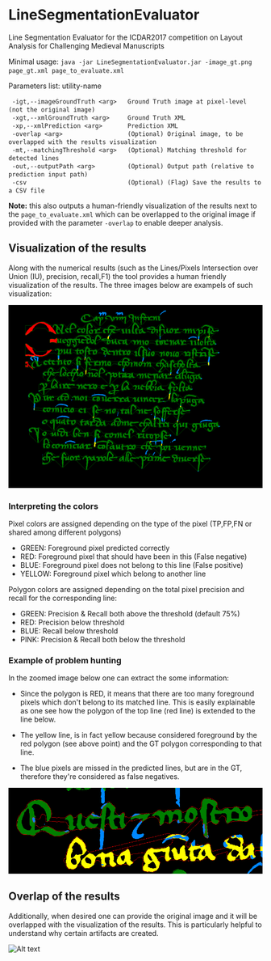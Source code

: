 # LineSegmentationEvaluator
Line Segmentation Evaluator for the ICDAR2017 competition on Layout Analysis for Challenging Medieval Manuscripts

Minimal usage: `java -jar LineSegmentationEvaluator.jar -image_gt.png page_gt.xml page_to_evaluate.xml`

Parameters list: utility-name
```
 -igt,--imageGroundTruth <arg>   Ground Truth image at pixel-level (not the original image)
 -xgt,--xmlGroundTruth <arg>     Ground Truth XML
 -xp,--xmlPrediction <arg>       Prediction XML
 -overlap <arg>                  (Optional) Original image, to be overlapped with the results visualization
 -mt,--matchingThreshold <arg>   (Optional) Matching threshold for detected lines  
 -out,--outputPath <arg>         (Optional) Output path (relative to prediction input path)
 -csv                            (Optional) (Flag) Save the results to a CSV file
 ```

**Note:** this also outputs a human-friendly visualization of the results next to the
 `page_to_evaluate.xml` which can be overlapped to the original image if provided 
 with the parameter `-overlap` to enable deeper analysis. 

## Visualization of the results

Along with the numerical results (such as the Lines/Pixels Intersection over Union (IU), precision, recall,F1) 
the tool provides a human friendly visualization of the results. The three images below are exampels of such visualization:  

![Alt text](examples/example_visualization3.png?raw=true)

### Interpreting the colors

Pixel colors are assigned depending on the type of the pixel (TP,FP,FN or shared among different polygons)

- GREEN: Foreground pixel predicted correctly
- RED: Foreground pixel that should have been in this (False negative)
- BLUE: Foreground pixel does not belong to this line (False positive)
- YELLOW: Foreground pixel which belong to another line

Polygon colors are assigned depending on the total pixel precision and recall for the corresponding line:

- GREEN: Precision & Recall both above the threshold (default 75%)
- RED: Precision below threshold 
- BLUE: Recall below threshold 
- PINK: Precision & Recall both below the threshold


### Example of problem hunting

In the zoomed image below one can extract the some information:
 
- Since the polygon is RED, it means that there are too many foreground pixels which don't belong to its matched line.
This is easily explainable as one see how the polygon of the top line (red line) is extended to the line below. 

- The yellow line, is in fact yellow because considered foreground by the red polygon (see above point) and the GT polygon corresponding to that line.

- The blue pixels are missed in the predicted lines, but are in the GT, therefore they're considered as false negatives.

![Alt text](examples/example_visualization_zoom.png?raw=true)

## Overlap of the results

Additionally, when desired one can provide the original image and it will be overlapped with the visualization of the results.
This is particularly helpful to understand why certain artifacts are created. 

![Alt text](examples/example_overlap.png?raw=true)

